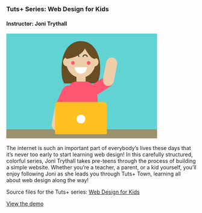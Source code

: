 ### Tuts+ Series: Web Design for Kids
#### Instructor: Joni Trythall

![series thumbnail](https://raw.githubusercontent.com/tutsplus/web-design-for-kids/master/web.png)

The internet is such an important part of everybody’s lives these days that it’s never too early to start learning web design! In this carefully structured, colorful series, Joni Trythall takes pre-teens through the process of building a simple website. Whether you’re a teacher, a parent, or a kid yourself, you’ll enjoy following Joni as she leads you through Tuts+ Town, learning all about web design along the way!

Source files for the Tuts+ series: [Web Design for Kids](https://webdesign.tutsplus.com/series/web-design-for-kids--cms-823)

[View the demo](http://tutsplus.github.io/web-design-for-kids/lesson-6/index.html)
